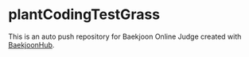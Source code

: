 # plantCodingTestGrass
This is an auto push repository for Baekjoon Online Judge created with [BaekjoonHub](https://github.com/BaekjoonHub/BaekjoonHub).
